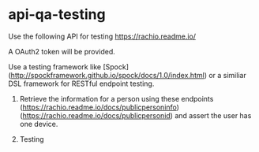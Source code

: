 # api-qa-testing

Use the following API for testing https://rachio.readme.io/

A OAuth2 token will be provided.

Use a testing framework like [Spock] (http://spockframework.github.io/spock/docs/1.0/index.html) or a similiar DSL framework for RESTful endpoint testing.

1. Retrieve the information for a person using these endpoints (https://rachio.readme.io/docs/publicpersoninfo) (https://rachio.readme.io/docs/publicpersonid) and assert the user has one device.

2. Testing
